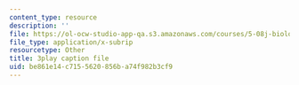 ```yaml
---
content_type: resource
description: ''
file: https://ol-ocw-studio-app-qa.s3.amazonaws.com/courses/5-08j-biological-chemistry-ii-spring-2016/be861e14c7155620856ba74f982b3cf9_jrCjdjLTQKk.vtt
file_type: application/x-subrip
resourcetype: Other
title: 3play caption file
uid: be861e14-c715-5620-856b-a74f982b3cf9
---
```

